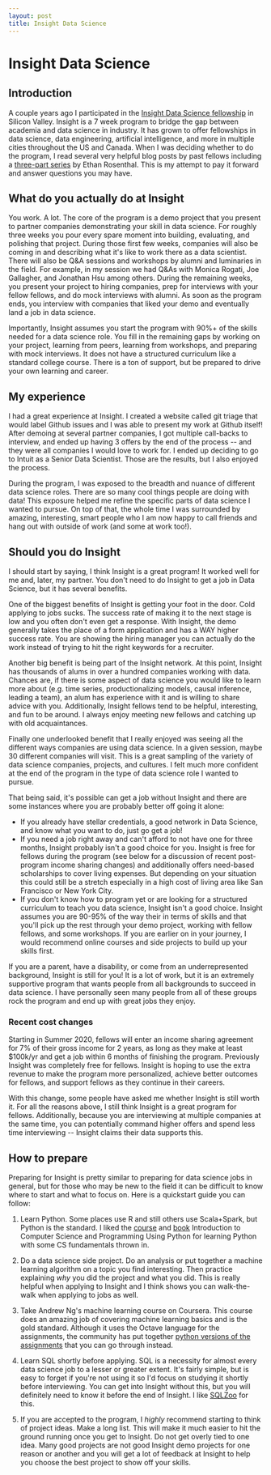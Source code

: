 ```yaml
---
layout: post
title: Insight Data Science
---
```


# Insight Data Science

## Introduction

A couple years ago I participated in the [Insight Data Science fellowship](https://www.insightdatascience.com/) in Silicon Valley. Insight is a 7 week program to bridge the gap between academia and data science in industry. It has grown to offer fellowships in data science, data engineering, artificial intelligence, and more in multiple cities throughout the US and Canada. When I was deciding whether to do the program, I read several very helpful blog posts by past fellows including a [three-part series](https://www.ethanrosenthal.com/2015/09/23/start-to-insight/) by Ethan Rosenthal. This is my attempt to pay it forward and answer questions you may have.

## What do you actually do at Insight

You work. A lot. The core of the program is a demo project that you present to partner companies demonstrating your skill in data science. For roughly three weeks you pour every spare moment into building, evaluating, and polishing that project. During those first few weeks, companies will also be coming in and describing what it's like to work there as a data scientist. There will also be Q&A sessions and workshops by alumni and luminaries in the field. For example, in my session we had Q&As with Monica Rogati, Joe Gallagher, and Jonathan Hsu among others. During the remaining weeks, you present your project to hiring companies, prep for interviews with your fellow fellows, and do mock interviews with alumni. As soon as the program ends, you interview with companies that liked your demo and eventually land a job in data science. 

Importantly, Insight assumes you start the program with 90%+ of the skills needed for a data science role. You fill in the remaining gaps by working on your project, learning from peers, learning from workshops, and preparing with mock interviews. It does not have a structured curriculum like a standard college course. There is a ton of support, but be prepared to drive your own learning and career.

## My experience

I had a great experience at Insight. I created a website called git triage that would label Github issues and I was able to present my work at Github itself! After demoing at several partner companies, I got multiple call-backs to interview, and ended up having 3 offers by the end of the process -- and they were all companies I would love to work for. I ended up deciding to go to Intuit as a Senior Data Scientist. Those are the results, but I also enjoyed the process.

During the program, I was exposed to the breadth and nuance of different data science roles. There are so many cool things people are doing with data! This exposure helped me refine the specific parts of data science I wanted to pursue. On top of that, the whole time I was surrounded by amazing, interesting, smart people who I am now happy to call friends and hang out with outside of work (and some at work too!). 

## Should you do Insight

I should start by saying, I think Insight is a great program! It worked well for me and, later, my partner. You don't need to do Insight to get a job in Data Science, but it has several benefits.

One of the biggest benefits of Insight is getting your foot in the door. Cold applying to jobs sucks. The success rate of making it to the next stage is low and you often don't even get a response. With Insight, the demo generally takes the place of a form application and has a WAY higher success rate. You are showing the hiring manager you can actually do the work instead of trying to hit the right keywords for a recruiter.

Another big benefit is being part of the Insight network. At this point, Insight has thousands of alums in over a hundred companies working with data. Chances are, if there is some aspect of data science you would like to learn more about (e.g. time series, productionalizing models, causal inference, leading a team), an alum has experience with it and is willing to share advice with you. Additionally, Insight fellows tend to be helpful, interesting, and fun to be around. I always enjoy meeting new fellows and catching up with old acquaintances. 

Finally one underlooked benefit that I really enjoyed was seeing all the different ways companies are using data science. In a given session, maybe 30 different companies will visit. This is a great sampling of the variety of data science companies, projects, and cultures. I felt much more confident at the end of the program in the type of data science role I wanted to pursue.

That being said, it's possible can get a job without Insight and there are some instances where you are probably better off going it alone: 

* If you already have stellar credentials, a good network in Data Science, and know what you want to do, just go get a job! 
* If you need a job right away and can't afford to not have one for three months, Insight probably isn't a good choice for you. Insight is free for fellows during the program (see below for a discussion of recent post-program income sharing changes) and additionally offers need-based scholarships to cover living expenses. But depending on your situation this could still be a stretch especially in a high cost of living area like San Francisco or New York City. 
* If you don't know how to program yet or are looking for a structured curriculum to teach you data science, Insight isn't a good choice. Insight assumes you are 90-95% of the way their in terms of skills and that you'll pick up the rest through your demo project, working with fellow fellows, and some workshops. If you are earlier on in your journey, I would recommend online courses and side projects to build up your skills first.

If you are a parent, have a disability, or come from an underrepresented background, Insight is still for you! It is a lot of work, but it is an extremely supportive program that wants people from all backgrounds to succeed in data science. I have personally seen many people from all of these groups rock the program and end up with great jobs they enjoy.

### Recent cost changes

Starting in Summer 2020, fellows will enter an income sharing agreement for 7% of their gross income for 2 years, as long as they make at least $100k/yr and get a job within 6 months of finishing the program. Previously Insight was completely free for fellows. Insight is hoping to use the extra revenue to make the program more personalized, achieve better outcomes for fellows, and support fellows as they continue in their careers. 

With this change, some people have asked me whether Insight is still worth it. For all the reasons above, I still think Insight is a great program for fellows. Additionally, because you are interviewing at multiple companies at the same time, you can potentially command higher offers and spend less time interviewing -- Insight claims their data supports this. 

## How to prepare

Preparing for Insight is pretty similar to preparing for data science jobs in general, but for those who may be new to the field it can be difficult to know where to start and what to focus on. Here is a quickstart guide you can follow:

1. Learn Python. Some places use R and still others use Scala+Spark, but Python is the standard. I liked the [course](https://www.edx.org/course/introduction-to-computer-science-and-programming-7) and [book](https://mitpress.mit.edu/books/introduction-computation-and-programming-using-python-second-edition) Introduction to Computer Science and Programming Using Python for learning Python with some CS fundamentals thrown in.

2. Do a data science side project. Do an analysis or put together a machine learning algorithm on a topic you find interesting. Then practice explaining _why_ you did the project and what you did. This is really helpful when applying to Insight and I think shows you can walk-the-walk when applying to jobs as well.

3. Take Andrew Ng's machine learning course on Coursera. This course does an amazing job of covering machine learning basics and is the gold standard. Although it uses the Octave language for the assignments, the community has put together [python versions of the assignments](https://github.com/dibgerge/ml-coursera-python-assignments) that you can go through instead.

4. Learn SQL shortly before applying. SQL is a necessity for almost every data science job to a lesser or greater extent. It's fairly simple, but is easy to forget if you're not using it so I'd focus on studying it shortly before interviewing. You can get into Insight without this, but you will definitely need to know it before the end of Insight. I like [SQLZoo](sqlzoo.net/) for this.

5. If you are accepted to the program, I _highly_ recommend starting to think of project ideas. Make a long list. This will make it much easier to hit the ground running once you get to Insight. Do not get overly tied to one idea. Many good projects are not good Insight demo projects for one reason or another and you will get a lot of feedback at Insight to help you choose the best project to show off your skills.
